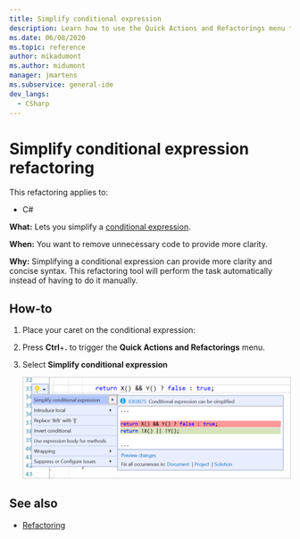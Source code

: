 ```yaml
---
title: Simplify conditional expression
description: Learn how to use the Quick Actions and Refactorings menu to simplify a conditional expression.
ms.date: 06/08/2020
ms.topic: reference
author: mikadumont
ms.author: midumont
manager: jmartens
ms.subservice: general-ide
dev_langs:
  - CSharp
---
```

# Simplify conditional expression refactoring

This refactoring applies to:

- C#

**What:** Lets you simplify a [conditional expression](/dotnet/csharp/language-reference/operators/conditional-operator).

**When:** You want to remove unnecessary code to provide more clarity.

**Why:** Simplifying a conditional expression can provide more clarity and concise syntax. This refactoring tool will perform the task automatically instead of having to do it manually.

## How-to

1. Place your caret on the conditional expression:

2. Press **Ctrl**+**.** to trigger the **Quick Actions and Refactorings** menu.

3. Select **Simplify conditional expression**

    ![Simplify conditional expression](media/simplify-conditional-expression.png)

## See also

- [Refactoring](../refactoring-in-visual-studio.md)